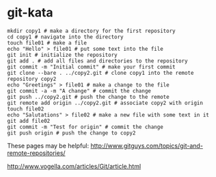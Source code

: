 git-kata
========

    mkdir copy1 # make a directory for the first repository
    cd copy1 # navigate into the directory
    touch file01 # make a file
    echo "Hello" > file01 # put some text into the file
    git init # initialize the repository
    git add . # add all files and directories to the repository
    git commit -m "Initial commit" # make your first commit
    git clone --bare . ../copy2.git # clone copy1 into the remote repository copy2
    echo "Greetings" > file01 # make a change to the file
    git commit -a -m "A change" # commit the change
    git push ../copy2.git # push the change to the remote
    git remote add origin ../copy2.git # associate copy2 with origin
    touch file02
    echo "Salutations" > file02 # make a new file with some text in it
    git add file02
    git commit -m "Test for origin" # commit the change
    git push origin # push the change to copy2
These pages may be helpful:  http://www.gitguys.com/topics/git-and-remote-repositories/

http://www.vogella.com/articles/Git/article.html